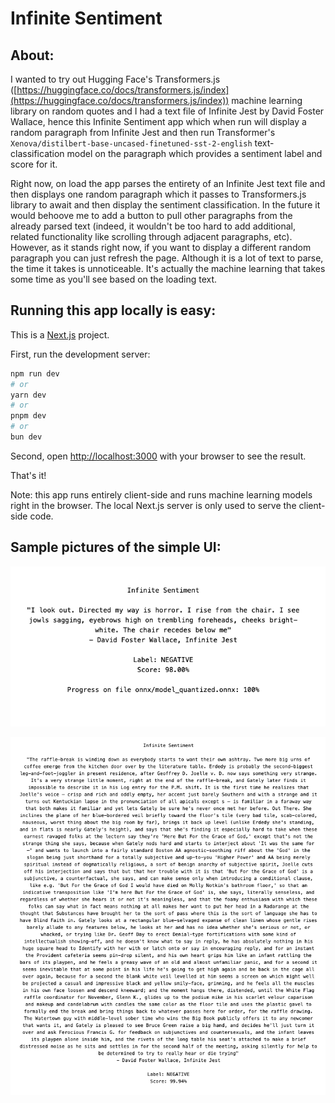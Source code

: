 # Infinite Sentiment

## About:

I wanted to try out Hugging Face's Transformers.js ([https://huggingface.co/docs/transformers.js/index](https://huggingface.co/docs/transformers.js/index)) machine learning library on random quotes and I had a text file of Infinite Jest by David Foster Wallace, hence this Infinite Sentiment app which when run will display a random paragraph from Infinite Jest and then run Transformer's `Xenova/distilbert-base-uncased-finetuned-sst-2-english` text-classification model on the paragraph which provides a sentiment label and score for it.

Right now, on load the app parses the entirety of an Infinite Jest text file and then displays one random paragraph which it passes to Transformers.js library to await and then display the sentiment classification. In the future it would behoove me to add a button to pull other paragraphs from the already parsed text (indeed, it wouldn't be too hard to add additional, related functionality like scrolling through adjacent paragraphs, etc). However, as it stands right now, if you want to display a different random paragraph you can just refresh the page. Although it is a lot of text to parse, the time it takes is unnoticeable. It's actually the machine learning that takes some time as you'll see based on the loading text.  

## Running this app locally is easy:

This is a [Next.js](https://nextjs.org/) project.

First, run the development server:

```bash
npm run dev
# or
yarn dev
# or
pnpm dev
# or
bun dev
```

Second, open [http://localhost:3000](http://localhost:3000) with your browser to see the result.

That's it!

Note: this app runs entirely client-side and runs machine learning models right in the browser. The local Next.js server is only used to serve the client-side code.

## Sample pictures of the simple UI:

![Infinite Sentiment Example 1](InfiniteSentimentEx1.png)

![Infinite Sentiment Example 2](InfiniteSentimentEx2.png)
